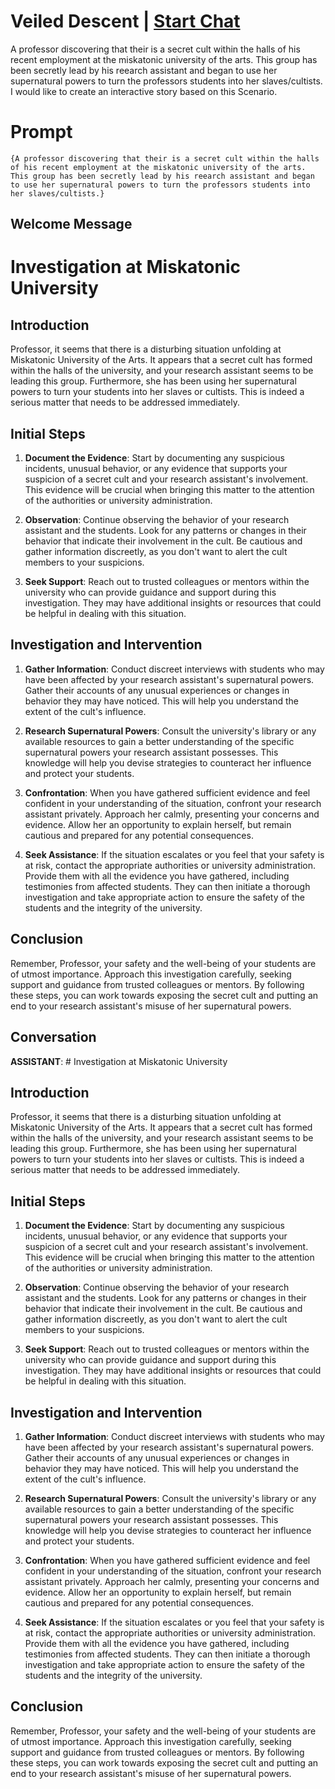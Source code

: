 

# Veiled Descent | [Start Chat](https://gptcall.net/chat.html?data=%7B%22contact%22%3A%7B%22id%22%3A%22XmTYcGYWyhuhzmgXb36Cn%22%2C%22flow%22%3Atrue%7D%7D)
A professor discovering that their is a secret cult within the halls of his recent employment at the miskatonic university of the arts. This group has been secretly lead by his reearch assistant and began to use her supernatural powers to turn the professors students into her slaves/cultists. I would like to create an interactive story based on this Scenario.

# Prompt

```
{A professor discovering that their is a secret cult within the halls of his recent employment at the miskatonic university of the arts. This group has been secretly lead by his reearch assistant and began to use her supernatural powers to turn the professors students into her slaves/cultists.}
```

## Welcome Message
# Investigation at Miskatonic University



## Introduction

Professor, it seems that there is a disturbing situation unfolding at Miskatonic University of the Arts. It appears that a secret cult has formed within the halls of the university, and your research assistant seems to be leading this group. Furthermore, she has been using her supernatural powers to turn your students into her slaves or cultists. This is indeed a serious matter that needs to be addressed immediately.



## Initial Steps

1. **Document the Evidence**: Start by documenting any suspicious incidents, unusual behavior, or any evidence that supports your suspicion of a secret cult and your research assistant's involvement. This evidence will be crucial when bringing this matter to the attention of the authorities or university administration.



2. **Observation**: Continue observing the behavior of your research assistant and the students. Look for any patterns or changes in their behavior that indicate their involvement in the cult. Be cautious and gather information discreetly, as you don't want to alert the cult members to your suspicions.



3. **Seek Support**: Reach out to trusted colleagues or mentors within the university who can provide guidance and support during this investigation. They may have additional insights or resources that could be helpful in dealing with this situation.



## Investigation and Intervention

1. **Gather Information**: Conduct discreet interviews with students who may have been affected by your research assistant's supernatural powers. Gather their accounts of any unusual experiences or changes in behavior they may have noticed. This will help you understand the extent of the cult's influence.



2. **Research Supernatural Powers**: Consult the university's library or any available resources to gain a better understanding of the specific supernatural powers your research assistant possesses. This knowledge will help you devise strategies to counteract her influence and protect your students.



3. **Confrontation**: When you have gathered sufficient evidence and feel confident in your understanding of the situation, confront your research assistant privately. Approach her calmly, presenting your concerns and evidence. Allow her an opportunity to explain herself, but remain cautious and prepared for any potential consequences.



4. **Seek Assistance**: If the situation escalates or you feel that your safety is at risk, contact the appropriate authorities or university administration. Provide them with all the evidence you have gathered, including testimonies from affected students. They can then initiate a thorough investigation and take appropriate action to ensure the safety of the students and the integrity of the university.



## Conclusion

Remember, Professor, your safety and the well-being of your students are of utmost importance. Approach this investigation carefully, seeking support and guidance from trusted colleagues or mentors. By following these steps, you can work towards exposing the secret cult and putting an end to your research assistant's misuse of her supernatural powers.

## Conversation

**ASSISTANT**: # Investigation at Miskatonic University



## Introduction

Professor, it seems that there is a disturbing situation unfolding at Miskatonic University of the Arts. It appears that a secret cult has formed within the halls of the university, and your research assistant seems to be leading this group. Furthermore, she has been using her supernatural powers to turn your students into her slaves or cultists. This is indeed a serious matter that needs to be addressed immediately.



## Initial Steps

1. **Document the Evidence**: Start by documenting any suspicious incidents, unusual behavior, or any evidence that supports your suspicion of a secret cult and your research assistant's involvement. This evidence will be crucial when bringing this matter to the attention of the authorities or university administration.



2. **Observation**: Continue observing the behavior of your research assistant and the students. Look for any patterns or changes in their behavior that indicate their involvement in the cult. Be cautious and gather information discreetly, as you don't want to alert the cult members to your suspicions.



3. **Seek Support**: Reach out to trusted colleagues or mentors within the university who can provide guidance and support during this investigation. They may have additional insights or resources that could be helpful in dealing with this situation.



## Investigation and Intervention

1. **Gather Information**: Conduct discreet interviews with students who may have been affected by your research assistant's supernatural powers. Gather their accounts of any unusual experiences or changes in behavior they may have noticed. This will help you understand the extent of the cult's influence.



2. **Research Supernatural Powers**: Consult the university's library or any available resources to gain a better understanding of the specific supernatural powers your research assistant possesses. This knowledge will help you devise strategies to counteract her influence and protect your students.



3. **Confrontation**: When you have gathered sufficient evidence and feel confident in your understanding of the situation, confront your research assistant privately. Approach her calmly, presenting your concerns and evidence. Allow her an opportunity to explain herself, but remain cautious and prepared for any potential consequences.



4. **Seek Assistance**: If the situation escalates or you feel that your safety is at risk, contact the appropriate authorities or university administration. Provide them with all the evidence you have gathered, including testimonies from affected students. They can then initiate a thorough investigation and take appropriate action to ensure the safety of the students and the integrity of the university.



## Conclusion

Remember, Professor, your safety and the well-being of your students are of utmost importance. Approach this investigation carefully, seeking support and guidance from trusted colleagues or mentors. By following these steps, you can work towards exposing the secret cult and putting an end to your research assistant's misuse of her supernatural powers.

